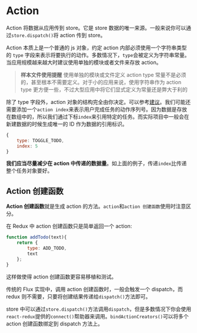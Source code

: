 # Action

Action 将数据从应用传到 store。它是 store 数据的唯一来源。一般来说你可以通过`store.dispatch()`将 action 传到 store。

Action 本质上是一个普通的 js 对象，约定 action 内部必须使用一个字符串类型的 `type` 字段来表示将要执行的动作。多数情况下，`type`会被定义为字符串常量。当应用规模越来越大时建议使用单独的模块或者文件来存放 action。

> **样本文件使用提醒** 
> 使用单独的模块或文件定义 action type 常量不是必须的，甚至根本不需要定义。对于小的应用来说，使用字符串作为 action type 更方便一些，不过大型应用中将它们显式定义为常量还是弊大于利的

除了 type 字段外，action 对象的结构完全由你决定。可以参考[建议](https://github.com/acdlite/flux-standard-action)。我们可能还需要添加一个`action index`来表示用户完成任务的动作序列号。因为数据是存放在数组中的，所以我们通过下标`index`来引用特定的任务。而实际项目中一般会在新建数据的时候生成唯一的 ID 作为数据的引用标识。
```js
{
    type: TOGGLE_TODO,
    index: 5
}
```
**我们应当尽量减少在 action 中传递的数据量**。如上面的例子，传递`index`比传递整个任务对象要好。

## Action 创建函数

**Action 创建函数**就是生成 action 的方法。`action`和`action 创建函数`使用时注意区分。

在 Redux 中 action 创建函数只是简单返回一个 action:
```js
function addTodo(text){
    return {
        type: ADD_TODO,
        text
    };
}
```
这样做使得 action 创建函数更容易移植和测试。

传统的 Flux 实现中，调用 action 创建函数时，一般会触发一个 dispatch，而 redux 则不需要，只要将创建结果传递给`dispatch()`方法即可。

store 中可以通过`store.dispatch()`方法调用`dispatch`，但是多数情况下你会使用`react-redux`提供的`connect()`帮助器来调用。`bindActionCreators()`可以将多个 action 创建函数绑定到 dispatch 方法上。